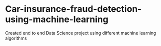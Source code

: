 # Car-insurance-fraud-detection-using-machine-learning
Created end to end Data Science project using different machine learning algorithms
